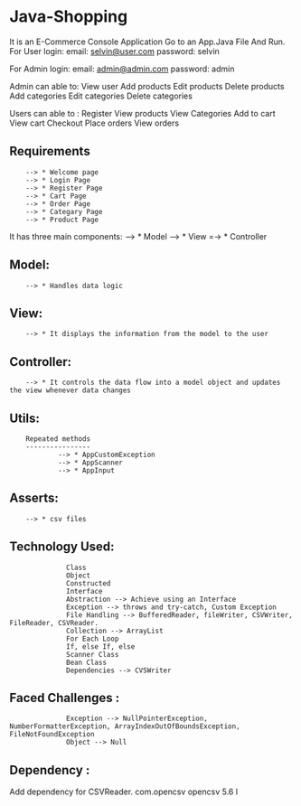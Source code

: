 # Java-Shopping
It is an E-Commerce Console Application
Go to an App.Java File And Run.
For User login: 
      email: selvin@user.com
      password: selvin

For Admin login: 
      email: admin@admin.com
      password: admin

Admin can able to:
          View user
          Add products
          Edit products
          Delete products
          Add categories
          Edit categories
          Delete categories

Users can able to :
          Register
          View products
          View Categories
          Add to cart 
          View cart 
          Checkout
          Place orders
          View orders


Requirements
------------

        --> * Welcome page
        --> * Login Page
        --> * Register Page
        --> * Cart Page 
        --> * Order Page
        --> * Categary Page
        --> * Product Page

It has three main components:
        --> * Model
        --> * View
        =-> * Controller

Model:
------
        --> * Handles data logic
View:
-----
        --> * It displays the information from the model to the user 
Controller: 
-----------
        --> * It controls the data flow into a model object and updates the view whenever data changes 

Utils:
------
        Repeated methods
        ----------------
                --> * AppCustomException
                --> * AppScanner
                --> * AppInput

Asserts:
-------
        --> * csv files

Technology Used:
----------------
                  Class
                  Object
                  Constructed
                  Interface
                  Abstraction --> Achieve using an Interface
                  Exception --> throws and try-catch, Custom Exception
                  File Handling --> BufferedReader, fileWriter, CSVWriter, FileReader, CSVReader.
                  Collection --> ArrayList
                  For Each Loop
                  If, else If, else
                  Scanner Class
                  Bean Class
                  Dependencies --> CVSWriter

Faced Challenges :
------------------
                  Exception --> NullPointerException, NumberFormatterException, ArrayIndexOutOfBoundsException, FileNotFoundException
                  Object --> Null

Dependency :
-----------
Add dependency for CSVReader.
       <dependency>
            <groupId>com.opencsv</groupId>
            <artifactId>opencsv</artifactId>
            <version>5.6</version>
        </dependency>l

